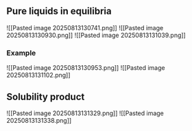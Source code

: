 ## Pure liquids in equilibria
![[Pasted image 20250813130741.png]]
![[Pasted image 20250813130930.png]]
![[Pasted image 20250813131039.png]]
### Example
![[Pasted image 20250813130953.png]]
![[Pasted image 20250813131102.png]]

## Solubility product
![[Pasted image 20250813131329.png]]
![[Pasted image 20250813131338.png]]